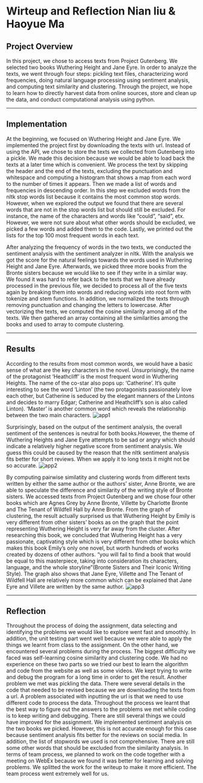 # Wirteup and Reflection Nian liu & Haoyue Ma

## Project Overview

In this project, we chose to access texts from Project Gutenberg. We selected two books Wuthering Height and Jane Eyre. In order to analyze the texts, we went through four steps: pickling text files, characterizing word frequencies, doing natural language processing using sentiment analysis, and computing text similarity and clustering. Through the project, we hope to learn how to directly harvest data from online sources, store and clean up the data, and conduct computational analysis using python.

---

## Implementation

At the beginning, we focused on Wuthering Height and Jane Eyre. We implemented the project first by downloading the texts with url. Instead of using the API, we chose to store the texts we collected from Gutenberg into a pickle. We made this decision because we would be able to load back the texts at a later time which is convenient.  We process the text by skipping the header and the end of the texts, excluding the punctuation and whitespace and computing a histogram that shows a map from each word to the number of times it appears. Then we made a list of words and frequencies in descending order. In this step we excluded words from the nltk stop words list because it contains the most common stop words. However, when we explored the output we found that there are several words that are not in the stop words list but should still be excluded. For instance, the name of the characters and words like “could”, “said”, etx. However, we were not sure about what other words should be excluded, we picked a few words and added them to the code. Lastly, we printed out the lists for the top 100 most frequent words in each text.

After analyzing the frequency of words in the two texts, we conducted the sentiment analysis with the sentiment analyzer in nltk. With the analysis we got the score for the natural feelings towards the words used in Wuthering Height and Jane Eyre. Afterwards, we picked three more books from the Bronte sisters because we would like to see if they write in a similar way. We found it was hard to refer back to the texts that we have already processed in the previous file, we decided to  process all of the five texts again by breaking them into words and reducing words into root form with tokenize and stem functions. In addition, we normalized the texts through removing punctuation and changing the letters to lowercase. After vectorizing the texts, we computed the cosine similarity among all of the texts. We then gathered an array containing all the similarities among the books and used to array to compute clustering. 

---
## Results

According to the results from most common words, we would have a basic sense of what are the key characters in the novel. Unsurprisingly, the name of the protagonist ‘Heathcliff’  is the most frequent word in Wuthering Heights. The name of the co-star also pops up: ‘Catherine’. It’s quite interesting to see the word ‘Linton’ (the two protagonists passionately love each other, but Catherine is seduced by the elegant manners of the Lintons and decides to marry Edgar; Catherine and Heathcliff’s son is also called Linton). ‘Master’ is another common word which reveals the relationship between the two main characters.
![app1](https://user-images.githubusercontent.com/77707333/111540351-6e6c0c00-8745-11eb-9d51-17c98d04d6d9.JPG)

Surprisingly, based on the output of the sentiment analysis, the overall sentiment of the sentences is neutral for both books.However, the theme of Wuthering Heights and Jane Eyre attempts to be sad or angry which should indicate a relatively higher negative score from sentiment analysis. We guess this could be caused by the reason that the nltk sentiment analysis fits better for short reviews. When we apply it to long texts it might not be so accurate. 
![app2](https://user-images.githubusercontent.com/77707333/111540447-8ba0da80-8745-11eb-99cd-bbb128eecd7f.JPG)

By computing pairwise similatity and clustering words from different texts written by either the same author or the authors’ sister, Anne Bronte, we are able to speculate the difference and similarity of the writing style of Bronte sisters. We accessed texts from Project Gutenberg and we chose four other books which are Agnes Grey by Anne Bronte, Villette by Charlotte Bronte and The Tenant of Wildfell Hall by Anne Bronte. From the graph of clustering, the result actually surprised us that Wuthering Height by Emily is very different from other sisters’ books as on the graph that the point representing Wuthering Height is very far away from the cluster. After researching this book, we concluded that Wuthering Height has a very passionate, captivating style which is very different from other books which makes this book Emily’s  only one novel, but worth hundreds of works created by dozens of other authors. “you will fail to find a book that would be equal to this masterpiece, taking into consideration its characters, language, and the whole storyline”(Bronte Sisters and Their Iconic Writing Style).  The graph also shows that Jane Eyre, Villette and The Tenant of Wildfell Hall are relatively more common which can be explained that Jane Eyre and Villete are written by the same author. 
![app3](https://user-images.githubusercontent.com/77707333/111540601-b68b2e80-8745-11eb-8ac8-b5a24c296206.JPG)

---
## Reflection
Throughout the process of doing the assignment, data selecting and identifying the problems we would like to explore went fast and smoothly. In addition, the unit testing part went well because we were able to apply the things we learnt from class to the assignment. On the other hand, we encountered several problems during the process. The biggest difficulty we faced was self-learning cosine similarity and clustering code. We had no experience on these two parts so we tried our best to learn the algorithm and code from the website as well as some videos. We kept trying to write and debug the program for a long time in order to get the result. Another problem we met was pickling the data. There were several details in the code that needed to be revised because we are downloading the texts from a url. A problem associated with inputting the url is that we need to use different code to process the data. Throughout the process we learnt that the best way to figure out the answers to the problems we met while coding is to keep writing and debugging. There are still several things we could have improved for the assignment. We implemented sentiment analysis on the two books we picked. However, this is not accurate enough for this case because sentiment analysis fits better for the reviews on social media. In addition, the list of stopwords we used is not comprehensive. There are still some other words that should be excluded from the similarity analysis. In terms of team process, we planned to work on the code together with a meeting on WebEx because we found it was better for learning and solving problems. We splitted the work for the writeup to make it more efficient. The team process went extremely well for us. 

